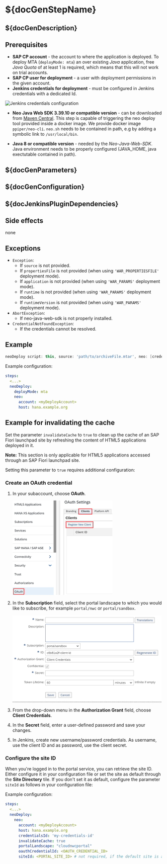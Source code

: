 # ${docGenStepName}

## ${docGenDescription}

## Prerequisites

* **SAP CP account** - the account to where the application is deployed. To deploy MTA (`deployMode: mta`) an over existing _Java_ application, free _Java Quota_ of at least 1 is required, which means that this will not work on trial accounts.
* **SAP CP user for deployment** - a user with deployment permissions in the given account.
* **Jenkins credentials for deployment** - must be configured in Jenkins credentials with a dedicated Id.

![Jenkins credentials configuration](../images/neo_credentials.png)

* **Neo Java Web SDK 3.39.10 or compatible version** - can be downloaded from [Maven Central](http://central.maven.org/maven2/com/sap/cloud/neo-java-web-sdk/). This step is capable of triggering the neo deploy tool provided inside a docker image. We provide docker image `ppiper/neo-cli`. `neo.sh` needs to be contained in path, e.g by adding a symbolic link to `/usr/local/bin`.

* **Java 8 or compatible version** - needed by the *Neo-Java-Web-SDK*. Java environment needs to be properly configured (JAVA_HOME, java exectutable contained in path).

## ${docGenParameters}

## ${docGenConfiguration}

## ${docJenkinsPluginDependencies}

## Side effects

none

## Exceptions

* `Exception`:
    * If `source` is not provided.
    * If `propertiesFile` is not provided (when using `'WAR_PROPERTIESFILE'` deployment mode).
    * If `application` is not provided (when using `'WAR_PARAMS'` deployment mode).
    * If `runtime` is not provided (when using `'WAR_PARAMS'` deployment mode).
    * If `runtimeVersion` is not provided (when using `'WAR_PARAMS'` deployment mode).
* `AbortException`:
    * If neo-java-web-sdk is not properly installed.
* `CredentialNotFoundException`:
    * If the credentials cannot be resolved.

## Example

```groovy
neoDeploy script: this, source: 'path/to/archiveFile.mtar', neo: [credentialsId: 'my-credentials-id', host: hana.example.org]
```

Example configuration:

```yaml
steps:
  <...>
  neoDeploy:
    deployMode: mta
    neo:
      account: <myDeployAccount>
      host: hana.example.org
```

## Example for invalidating the cache

Set the parameter `invalidateCache` to `true` to clean up the cache of an SAP Fiori launchpad site by refreshing the content of HTML5 applications deployed in it.

**Note:** This section is only applicable for HTML5 applications accessed through an SAP Fiori launchpad site.

Setting this parameter to `true` requires additional configuration:

### Create an OAuth credential

1. In your subaccount, choose **OAuth**.

    ![OAuth client creation](../images/oauthClientCreation.png)

2. In the **Subscription** field, select the portal landscape to which you would like to subscribe, for example `portal/nwc` or `portal/sandbox`.

    ![Portal subscription](../images/portalSubscription.png)

3. From the drop-down menu in the **Authorization Grant** field, choose **Client Credentials**.

4. In the **Secret** field, enter a user-defined password and save your changes.

5. In Jenkins, create new username/password credentials. As username, use the client ID and as password, use the client secret.

###  Configure the site ID

When you're logged in to the portal service, you can retrieve the site ID. Either configure it in your configuration file or set the site as default through the **Site Directory** tile.
If you don't set it as default, configure the parameter `siteId` as follows in your configuration file:

Example configuration:

```yaml
steps:
  <...>
  neoDeploy:
    neo:
      account: <myDeployAccount>
      host: hana.example.org
      credentialsId: 'my-credentials-id'
      invalidateCache: true
      portalLandscape: "cloudnwcportal"
      oauthCredentialId: <OAUTH_CREDENTIAL_ID>
      siteId: <PORTAL_SITE_ID> # not required, if the default site is already set in the portal service (SAP Cloud Platform)
```
